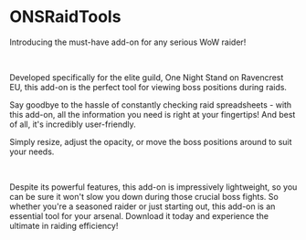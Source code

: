 # ONSRaidTools
Introducing the must-have add-on for any serious WoW raider!

 

Developed specifically for the elite guild, One Night Stand on Ravencrest EU, this add-on is the perfect tool for viewing boss positions during raids.

Say goodbye to the hassle of constantly checking raid spreadsheets - with this add-on, all the information you need is right at your fingertips! And best of all, it's incredibly user-friendly.

Simply resize, adjust the opacity, or move the boss positions around to suit your needs.

 

Despite its powerful features, this add-on is impressively lightweight, so you can be sure it won't slow you down during those crucial boss fights. So whether you're a seasoned raider or just starting out, this add-on is an essential tool for your arsenal. Download it today and experience the ultimate in raiding efficiency!
